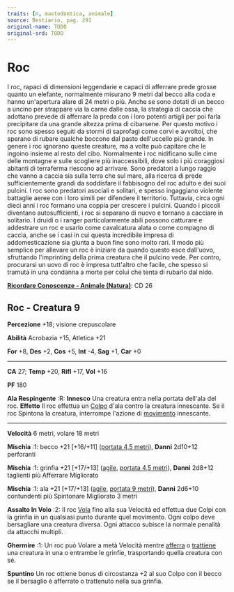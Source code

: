 ```yaml
---
traits: [n, mastodontica, animale]
source: Bestiario, pag. 291
original-name: TODO
original-srd: TODO
---
```


# Roc

I roc, rapaci di dimensioni leggendarie e capaci di afferrare prede grosse
quanto un elefante, normalmente misurano 9 metri dal becco alla coda e hanno
un'apertura alare di 24 metri o più. Anche se sono dotati di un becco a uncino
per strappare via la carne dalle ossa, la strategia di caccia che adottano
prevede di afferrare la preda con i loro potenti artigli per poi farla
precipitare da una grande altezza prima di cibarsene. Per questo motivo i roc
sono spesso seguiti da stormi di saprofagi come corvi e avvoltoi, che sperano di
rubare qualche boccone dal pasto dell'uccello più grande. In genere i roc
ignorano queste creature, ma a volte può capitare che le ingoino insieme al
resto del cibo. Normalmente i roc nidificano sulle cime delle montagne e sulle
scogliere più inaccessibili, dove solo i più coraggiosi abitanti di terraferma
riescono ad arrivare. Sono predatori a lungo raggio che vanno a caccia sia sulla
terra che sul mare, alla ricerca di prede sufficientemente grandi da soddisfare
il fabbisogno del roc adulto e dei suoi pulcini. I roc sono predatori asociali e
solitari, e spesso ingaggiano violente battaglie aeree con i loro simili per
difendere il territorio. Tuttavia, circa ogni dieci anni i roc formano una
coppia per crescere i pulcini. Quando i piccoli diventano autosufficienti, i roc
si separano di nuovo e tornano a cacciare in solitario. I druidi o i ranger
particolarmente abili possono catturare e addestrare un roc e usarlo come
cavalcatura alata o come compagno di caccia, anche se i casi in cui questa
incredibile impresa di addomesticazione sia giunta a buon fine sono molto rari.
II modo più semplice per allevare un roc è iniziare da quando questo esce
dall'uovo, sfruttando l'imprinting della prima creatura che il pulcino vede. Per
contro, procurarsi un uovo di roc è impresa tutt'altro che facile, che spesso si
tramuta in una condanna a morte per colui che tenta di rubarlo dal nido.

**[Ricordare Conoscenze - Animale (Natura)](/azioni/abilita/ricordare-conoscenze)**:
CD 26

## Roc - Creatura 9

**Percezione** +18; visione crepuscolare

**Abilità** Acrobazia +15, Atletica +21

**For** +8, **Des** +2, **Cos** +5, **Int** -4, **Sag** +1, **Car** +0

---

**CA** 27; **Temp** +20, **Rifl** +17, **Vol** +16

**PF** 180

**Ala Respingente** :R: **Innesco** Una creatura entra nella portata dell'ala
del roc. **Effetto** Il roc effettua un [Colpo](/azioni/colpire) d'ala contro la
creatura innescante. Se il roc Spintona la creatura, interrompe l'azione di
[movimento](/tratti/movimento) innescante.

---

**Velocità** 6 metri, volare 18 metri

**Mischia** :1: becco +21 \[+16/+11] ([portata 4,5 metri](/tratti/portata)),
**Danni** 2d10+12 perforanti

**Mischia** :1: grinfia +21 \[+17/+13] ([agile](/tratti/agile),
[portata 4,5 metri](/tratti/portata)), **Danni** 2d8+12 taglienti più Afferrare
Migliorato

**Mischia** :1: ala +21 \[+17/+13] ([agile](/tratti/agile),
[portata 9 metri](/tratti/portata)), **Danni** 2d6+10 contundenti più Spintonare
Migliorato 3 metri

**Assalto ln Volo** :2: Il roc [Vola](/azioni/volare) fino alla sua Velocità ed
effettua due Colpi con la grinfia in un qualsiasi punto durante quel movimento.
Ogni colpo deve bersagliare una creatura diversa. Ogni attacco subisce la
normale penalità da attacchi multipli.

**Ghermire** :1: Un roc può Volare a metà Velocità mentre
[afferra](/condizioni/afferrare) o [trattiene](/condizioni/trattenuto) una
creatura in una o entrambe le grinfie, trasportando quella creatura con sé.

**Spuntino** Un roc ottiene bonus di circostanza +2 al suo Colpo con il becco se
il bersaglio è afferrato o trattenuto nella sua grinfia.
